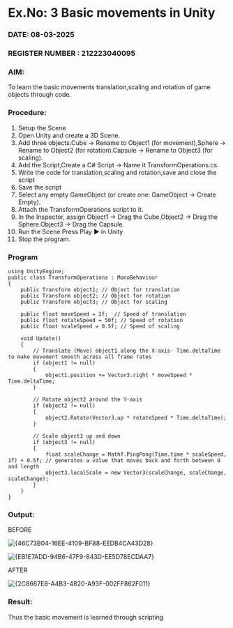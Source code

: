 # Ex.No: 3  Basic movements in Unity 
### DATE: 08-03-2025                                                                           
### REGISTER NUMBER : 212223040095
### AIM: 
 To learn the basic movements translation,scaling and rotation of game objects through code.
### Procedure:
1. Setup the Scene
2. Open Unity and create a 3D Scene.
3. Add three objects:Cube → Rename to Object1 (for movement),Sphere → Rename to Object2 (for rotation).Capsule → Rename to Object3 (for scaling).
4. Add the Script,Create a C# Script → Name it TransformOperations.cs.
5. Write the code for translation,scaling and rotation,save and close the script
6. Save the script
7. Select any empty GameObject (or create one: GameObject → Create Empty).
8. Attach the TransformOperations script to it.
9. In the Inspector, assign Object1 → Drag the Cube,Object2 → Drag the Sphere.Object3 → Drag the Capsule.
10. Run the Scene Press Play ▶️ in Unity
11. Stop the program.
### Program 
```
using UnityEngine;
public class TransformOperations : MonoBehaviour
{
    public Transform object1; // Object for translation
    public Transform object2; // Object for rotation
    public Transform object3; // Object for scaling

    public float moveSpeed = 2f;  // Speed of translation
    public float rotateSpeed = 50f; // Speed of rotation
    public float scaleSpeed = 0.5f; // Speed of scaling

    void Update()
    {
        // Translate (Move) object1 along the X-axis- Time.deltaTime to make movement smooth across all frame rates
        if (object1 != null)
        {
            object1.position += Vector3.right * moveSpeed * Time.deltaTime;
        }

        // Rotate object2 around the Y-axis
        if (object2 != null)
        {
            object2.Rotate(Vector3.up * rotateSpeed * Time.deltaTime);
        }

        // Scale object3 up and down
        if (object3 != null)
        {
            float scaleChange = Mathf.PingPong(Time.time * scaleSpeed, 1f) + 0.5f; // generates a value that moves back and forth between 0 and length
            object3.localScale = new Vector3(scaleChange, scaleChange, scaleChange);
        }
    }
}
```
### Output:


BEFORE


![{46C73B04-16EE-4109-BF88-EEDB4CA43D28}](https://github.com/user-attachments/assets/6de837e4-afd6-4a4e-822b-9b6bbb041c3a)





![{EB1E7ADD-94B6-47F9-843D-EE5D78ECDAA7}](https://github.com/user-attachments/assets/3e3fc217-6b87-44b1-86a0-a1c5b4f1ed42)



AFTER

![{2C8667E8-A4B3-4820-A93F-002FF862F011}](https://github.com/user-attachments/assets/971ce9a5-f6f2-4d1f-bfb9-9ceaa239b031)





### Result:
Thus the basic movement is learned through scripting


